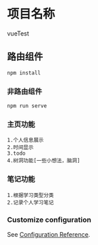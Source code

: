 # 项目名称
vueTest
## 路由组件
```
npm install
```

### 非路由组件
```
npm run serve
```

### 主页功能
```
1.个人信息展示
2.时间显示
3.todo
4.树洞功能[一些小想法，脑洞]

```

### 笔记功能
```
1.根据学习类型分类
2.记录个人学习笔记
```

### Customize configuration
See [Configuration Reference](https://cli.vuejs.org/config/).
